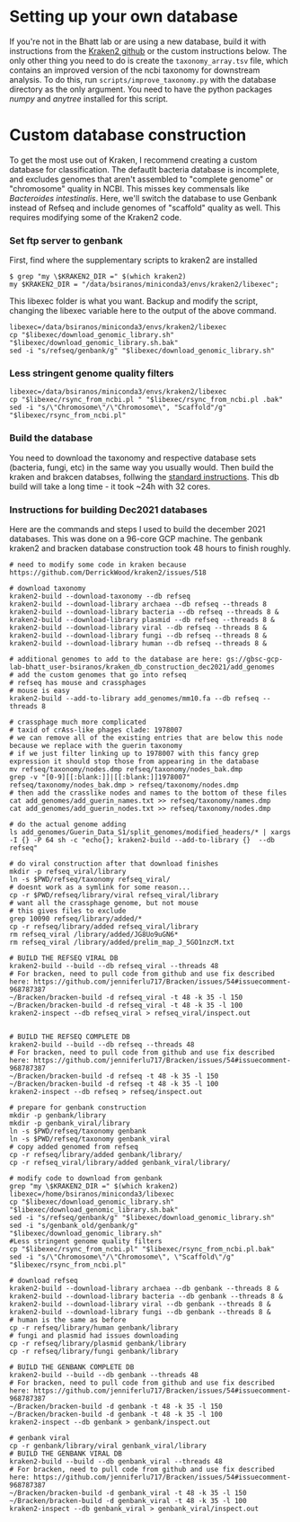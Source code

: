 # Setting up your own database 
If you're not in the Bhatt lab or are using a new database, build it with instructions from the [Kraken2 github](https://github.com/DerrickWood/kraken2/) or the custom instructions below. The only other thing you need to do is create the `taxonomy_array.tsv` file, which contains an improved version of the ncbi taxonomy for downstream analysis. To do this, run `scripts/improve_taxonomy.py` with the database directory as the only argument. You need to have the python packages _numpy_ and _anytree_ installed for this script. 

# Custom database construction
To get the most use out of Kraken, I recommend creating a custom database for classification. The defautlt bacteria database is incomplete, and excludes genomes that aren't assembled to "complete genome" or "chromosome" quality in NCBI. This misses key commensals like _Bacteroides intestinalis_. Here, we'll switch the database to use Genbank instead of Refseq and include genomes of "scaffold" quality as well. This requires modifying some of the Kraken2 code. 

### Set ftp server to genbank
First, find where the supplementary scripts to kraken2 are installed
```
$ grep "my \$KRAKEN2_DIR =" $(which kraken2)
my $KRAKEN2_DIR = "/data/bsiranos/miniconda3/envs/kraken2/libexec";
```
This libexec folder is what you want. Backup and modify the script, changing the libexec variable here to the output of the above command.
```
libexec=/data/bsiranos/miniconda3/envs/kraken2/libexec
cp "$libexec/download_genomic_library.sh" "$libexec/download_genomic_library.sh.bak" 
sed -i "s/refseq/genbank/g" "$libexec/download_genomic_library.sh"
```

### Less stringent genome quality filters
```
libexec=/data/bsiranos/miniconda3/envs/kraken2/libexec
cp "$libexec/rsync_from_ncbi.pl " "$libexec/rsync_from_ncbi.pl .bak" 
sed -i "s/\"Chromosome\"/\"Chromosome\", "Scaffold"/g" "$libexec/rsync_from_ncbi.pl"
```

### Build the database
You need to download the taxonomy and respective database sets (bacteria, fungi, etc) in the same way you usually would. Then build the kraken and brakcen databses, follwing the [standard instructions](https://github.com/DerrickWood/kraken2/blob/master/docs/MANUAL.markdown#custom-databases). This db build will take a long time - it took ~24h with 32 cores.


### Instructions for building Dec2021 databases
Here are the commands and steps I used to build the december 2021 databases. This was done on a 96-core GCP machine. The genbank kraken2 and bracken database construction took 48 hours to finish roughly. 
```
# need to modify some code in kraken because https://github.com/DerrickWood/kraken2/issues/518

# download taxonomy
kraken2-build --download-taxonomy --db refseq
kraken2-build --download-library archaea --db refseq --threads 8
kraken2-build --download-library bacteria --db refseq --threads 8 &
kraken2-build --download-library plasmid --db refseq --threads 8 &
kraken2-build --download-library viral --db refseq --threads 8 &
kraken2-build --download-library fungi --db refseq --threads 8 &
kraken2-build --download-library human --db refseq --threads 8 &

# additional genomes to add to the database are here: gs://gbsc-gcp-lab-bhatt_user-bsiranos/kraken_db_construction_dec2021/add_genomes
# add the custom genomes that go into refseq
# refseq has mouse and crassphages
# mouse is easy
kraken2-build --add-to-library add_genomes/mm10.fa --db refseq --threads 8

# crassphage much more complicated
# taxid of crAss-like phages clade: 1978007
# we can remove all of the existing entries that are below this node because we replace with the guerin taxonomy
# if we just filter linking up to 1978007 with this fancy grep expression it should stop those from appearing in the database
mv refseq/taxonomy/nodes.dmp refseq/taxonomy/nodes_bak.dmp 
grep -v "[0-9][[:blank:]]|[[:blank:]]1978007" refseq/taxonomy/nodes_bak.dmp > refseq/taxonomy/nodes.dmp
# then add the crasslike nodes and names to the bottom of these files
cat add_genomes/add_guerin_names.txt >> refseq/taxonomy/names.dmp
cat add_genomes/add_guerin_nodes.txt >> refseq/taxonomy/nodes.dmp

# do the actual genome adding
ls add_genomes/Guerin_Data_S1/split_genomes/modified_headers/* | xargs -I {} -P 64 sh -c "echo{}; kraken2-build --add-to-library {}  --db refseq"

# do viral construction after that download finishes
mkdir -p refseq_viral/library
ln -s $PWD/refseq/taxonomy refseq_viral/
# doesnt work as a symlink for some reason...
cp -r $PWD/refseq/library/viral refseq_viral/library
# want all the crassphage genome, but not mouse
# this gives files to exclude
grep 10090 refseq/library/added/*
cp -r refseq/library/added refseq_viral/library
rm refseq_viral /library/added/JG8Uo9uGN6*
rm refseq_viral /library/added/prelim_map_J_5GO1nzcM.txt

# BUILD THE REFSEQ VIRAL DB
kraken2-build --build --db refseq_viral --threads 48
# For bracken, need to pull code from github and use fix described here: https://github.com/jenniferlu717/Bracken/issues/54#issuecomment-968787387
~/Bracken/bracken-build -d refseq_viral -t 48 -k 35 -l 150
~/Bracken/bracken-build -d refseq_viral -t 48 -k 35 -l 100
kraken2-inspect --db refseq_viral > refseq_viral/inspect.out


# BUILD THE REFSEQ COMPLETE DB
kraken2-build --build --db refseq --threads 48
# For bracken, need to pull code from github and use fix described here: https://github.com/jenniferlu717/Bracken/issues/54#issuecomment-968787387
~/Bracken/bracken-build -d refseq -t 48 -k 35 -l 150
~/Bracken/bracken-build -d refseq -t 48 -k 35 -l 100
kraken2-inspect --db refseq > refseq/inspect.out

# prepare for genbank construction
mkdir -p genbank/library
mkdir -p genbank_viral/library
ln -s $PWD/refseq/taxonomy genbank
ln -s $PWD/refseq/taxonomy genbank_viral
# copy added genomed from refseq
cp -r refseq/library/added genbank/library/
cp -r refseq_viral/library/added genbank_viral/library/

# modify code to download from genbank
grep "my \$KRAKEN2_DIR =" $(which kraken2)
libexec=/home/bsiranos/miniconda3/libexec
cp "$libexec/download_genomic_library.sh" "$libexec/download_genomic_library.sh.bak" 
sed -i "s/refseq/genbank/g" "$libexec/download_genomic_library.sh"
sed -i "s/genbank_old/genbank/g" "$libexec/download_genomic_library.sh"
#Less stringent genome quality filters
cp "$libexec/rsync_from_ncbi.pl" "$libexec/rsync_from_ncbi.pl.bak" 
sed -i "s/\"Chromosome\"/\"Chromosome\", \"Scaffold\"/g" "$libexec/rsync_from_ncbi.pl"

# download refseq
kraken2-build --download-library archaea --db genbank --threads 8 & 
kraken2-build --download-library bacteria --db genbank --threads 8 &
kraken2-build --download-library viral --db genbank --threads 8 &
kraken2-build --download-library fungi --db genbank --threads 8 &
# human is the same as before
cp -r refseq/library/human genbank/library
# fungi and plasmid had issues downloading
cp -r refseq/library/plasmid genbank/library
cp -r refseq/library/fungi genbank/library

# BUILD THE GENBANK COMPLETE DB
kraken2-build --build --db genbank --threads 48
# For bracken, need to pull code from github and use fix described here: https://github.com/jenniferlu717/Bracken/issues/54#issuecomment-968787387
~/Bracken/bracken-build -d genbank -t 48 -k 35 -l 150
~/Bracken/bracken-build -d genbank -t 48 -k 35 -l 100
kraken2-inspect --db genbank > genbank/inspect.out

# genbank viral
cp -r genbank/library/viral genbank_viral/library
# BUILD THE GENBANK VIRAL DB
kraken2-build --build --db genbank_viral --threads 48
# For bracken, need to pull code from github and use fix described here: https://github.com/jenniferlu717/Bracken/issues/54#issuecomment-968787387
~/Bracken/bracken-build -d genbank_viral -t 48 -k 35 -l 150
~/Bracken/bracken-build -d genbank_viral -t 48 -k 35 -l 100
kraken2-inspect --db genbank_viral > genbank_viral/inspect.out
```